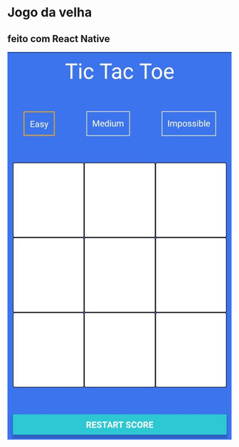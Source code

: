 # Jogo da velha
## feito com React Native

![img-game](https://github.com/juliop3p/tic-tac-toe-app/blob/master/game-tic-tac-toe.jpeg)
